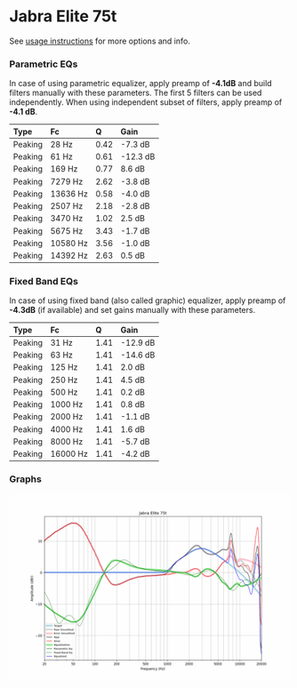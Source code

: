 # Jabra Elite 75t
See [usage instructions](https://github.com/jaakkopasanen/AutoEq#usage) for more options and info.

### Parametric EQs
In case of using parametric equalizer, apply preamp of **-4.1dB** and build filters manually
with these parameters. The first 5 filters can be used independently.
When using independent subset of filters, apply preamp of **-4.1 dB**.

| Type    | Fc       |    Q | Gain     |
|:--------|:---------|:-----|:---------|
| Peaking | 28 Hz    | 0.42 | -7.3 dB  |
| Peaking | 61 Hz    | 0.61 | -12.3 dB |
| Peaking | 169 Hz   | 0.77 | 8.6 dB   |
| Peaking | 7279 Hz  | 2.62 | -3.8 dB  |
| Peaking | 13636 Hz | 0.58 | -4.0 dB  |
| Peaking | 2507 Hz  | 2.18 | -2.8 dB  |
| Peaking | 3470 Hz  | 1.02 | 2.5 dB   |
| Peaking | 5675 Hz  | 3.43 | -1.7 dB  |
| Peaking | 10580 Hz | 3.56 | -1.0 dB  |
| Peaking | 14392 Hz | 2.63 | 0.5 dB   |

### Fixed Band EQs
In case of using fixed band (also called graphic) equalizer, apply preamp of **-4.3dB**
(if available) and set gains manually with these parameters.

| Type    | Fc       |    Q | Gain     |
|:--------|:---------|:-----|:---------|
| Peaking | 31 Hz    | 1.41 | -12.9 dB |
| Peaking | 63 Hz    | 1.41 | -14.6 dB |
| Peaking | 125 Hz   | 1.41 | 2.0 dB   |
| Peaking | 250 Hz   | 1.41 | 4.5 dB   |
| Peaking | 500 Hz   | 1.41 | 0.2 dB   |
| Peaking | 1000 Hz  | 1.41 | 0.8 dB   |
| Peaking | 2000 Hz  | 1.41 | -1.1 dB  |
| Peaking | 4000 Hz  | 1.41 | 1.6 dB   |
| Peaking | 8000 Hz  | 1.41 | -5.7 dB  |
| Peaking | 16000 Hz | 1.41 | -4.2 dB  |

### Graphs
![](./Jabra%20Elite%2075t.png)